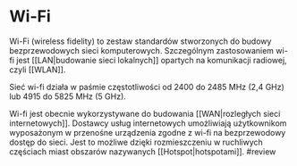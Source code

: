 # Wi-Fi
Wi-Fi (wireless fidelity) to zestaw standardów stworzonych do budowy bezprzewodowych sieci komputerowych. Szczególnym zastosowaniem wi-fi jest [[LAN|budowanie sieci lokalnych]] opartych na komunikacji radiowej, czyli [[WLAN]].

Sieć wi-fi działa w paśmie częstotliwości od 2400 do 2485 MHz (2,4 GHz) lub 4915 do 5825 MHz (5 GHz).

Wi-fi jest obecnie wykorzystywane do budowania [[WAN|rozległych sieci internetowych]]. Dostawcy usług internetowych umożliwiają użytkownikom wyposażonym w przenośne urządzenia zgodne z wi-fi na bezprzewodowy dostęp do sieci. Jest to możliwe dzięki rozmieszczeniu w ruchliwych częściach miast obszarów nazywanych [[Hotspot|hotspotami]]. #review
